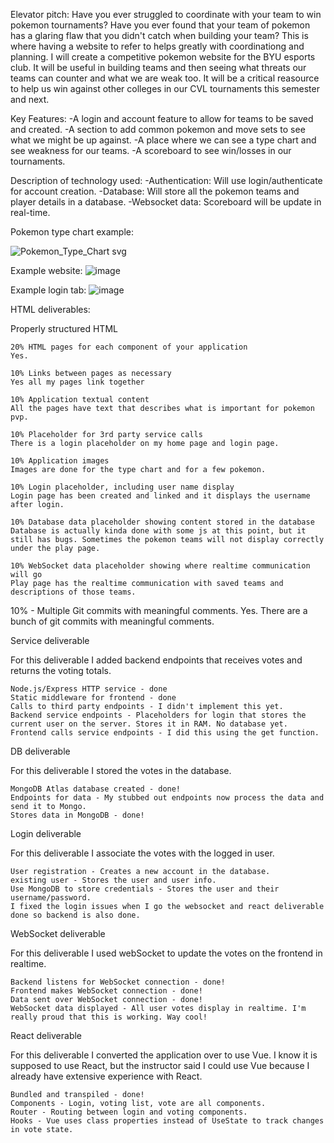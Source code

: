 Elevator pitch:
Have you ever struggled to coordinate with your team to win pokemon tournaments? Have you ever found that your team of pokemon has a glaring flaw that you didn't catch when building your team? This is where having a website to refer to helps greatly with coordinationg and planning. I will create a competitive pokemon website for the BYU esports club. It will be useful in building teams and then seeing what threats our teams can counter and what we are weak too. It will be a critical reasource to  help us win against other colleges in our CVL tournaments this semester and next. 

Key Features: 
-A login and account feature to allow for teams to be saved and created.
-A section to add common pokemon and move sets to see what we might be up against.
-A place where we can see a type chart and see weakness for our teams.
-A scoreboard to see win/losses in our tournaments. 

Description of technology used:
-Authentication: Will use login/authenticate for account creation.
-Database: Will store all the pokemon teams and player details in a database. 
-Websocket data: Scoreboard will be update in real-time.

Pokemon type chart example: 

![Pokemon_Type_Chart svg](https://github.com/jrp244/startup/assets/83414799/ba0bf1a1-a65f-4e53-88fb-00080ced1ce9)

Example website: 
![image](https://github.com/jrp244/startup/assets/83414799/0ff789e2-df14-41a9-bc3f-5915cfe78bc6)

Example login tab:
![image](https://github.com/jrp244/startup/assets/83414799/89519442-a349-4569-a082-42135d1a4a82)

HTML deliverables: 


Properly structured HTML

    20% HTML pages for each component of your application
    Yes. 
    
    10% Links between pages as necessary
    Yes all my pages link together
    
    10% Application textual content
    All the pages have text that describes what is important for pokemon pvp.
    
    10% Placeholder for 3rd party service calls
    There is a login placeholder on my home page and login page.
    
    10% Application images
    Images are done for the type chart and for a few pokemon. 
    
    10% Login placeholder, including user name display
    Login page has been created and linked and it displays the username after login.
    
    10% Database data placeholder showing content stored in the database
    Database is actually kinda done with some js at this point, but it still has bugs. Sometimes the pokemon teams will not display correctly under the play page.
    
    10% WebSocket data placeholder showing where realtime communication will go
    Play page has the realtime communication with saved teams and descriptions of those teams.

10% - Multiple Git commits with meaningful comments.
Yes. There are a bunch of git commits with meaningful comments.

Service deliverable

For this deliverable I added backend endpoints that receives votes and returns the voting totals.

    Node.js/Express HTTP service - done
    Static middleware for frontend - done
    Calls to third party endpoints - I didn't implement this yet.
    Backend service endpoints - Placeholders for login that stores the current user on the server. Stores it in RAM. No database yet.
    Frontend calls service endpoints - I did this using the get function.


DB deliverable

For this deliverable I stored the votes in the database.

    MongoDB Atlas database created - done!
    Endpoints for data - My stubbed out endpoints now process the data and send it to Mongo.
    Stores data in MongoDB - done!

Login deliverable

For this deliverable I associate the votes with the logged in user.

    User registration - Creates a new account in the database.
    existing user - Stores the user and user info.
    Use MongoDB to store credentials - Stores the user and their username/password.
    I fixed the login issues when I go the websocket and react deliverable done so backend is also done.

WebSocket deliverable

For this deliverable I used webSocket to update the votes on the frontend in realtime.

    Backend listens for WebSocket connection - done!
    Frontend makes WebSocket connection - done!
    Data sent over WebSocket connection - done!
    WebSocket data displayed - All user votes display in realtime. I'm really proud that this is working. Way cool!

React deliverable

For this deliverable I converted the application over to use Vue. I know it is supposed to use React, but the instructor said I could use Vue because I already have extensive experience with React.

    Bundled and transpiled - done!
    Components - Login, voting list, vote are all components.
    Router - Routing between login and voting components.
    Hooks - Vue uses class properties instead of UseState to track changes in vote state.





